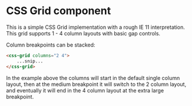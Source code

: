 # CSS Grid component

This is a simple CSS Grid implementation with a rough IE 11 interpretation. This grid supports 1 - 4 column layouts with basic gap controls.

Column breakpoints can be stacked:

```html
<css-grid columns="2 4">
    ...snip...
</css-grid>
```

In the example above the columns will start in the default single column layout, then at the medium breakpoint it will switch to the 2 column layout, and eventually it will end in the 4 column layout at the extra large breakpoint. 
